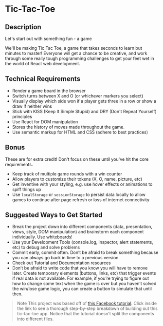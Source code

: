 # Tic-Tac-Toe

## Description

Let's start out with something fun - a game

We'll be making Tic Tac Toe, a game that takes seconds to learn but minutes to master! Everyone will get a chance to be creative, and work through some really tough programming challenges to get your feet wet in the world of React web development.

## Technical Requirements

- Render a game board in the browser
- Switch turns between X and O (or whichever markers you select)
- Visually display which side won if a player gets three in a row or show a draw if neither wins
- Stick with KISS (Keep It Simple Stupid) and DRY (Don't Repeat Yourself) principles
- Use React for DOM manipulation
- Stores the history of moves made throughout the game.
- Use semantic markup for HTML and CSS (adhere to best practices)

## Bonus

These are for extra credit! Don't focus on these until you've hit the core requirements.

- Keep track of multiple game rounds with a win counter
- Allow players to customize their tokens (X, O, name, picture, etc)
- Get inventive with your styling, e.g. use hover effects or animations to spiff things up
- Use `localStorage` or `sessionStorage` to persist data locally to allow games to continue after page refresh or loss of internet connectivity

## Suggested Ways to Get Started

- Break the project down into different components (data, presentation, views, style, DOM manipulation) and brainstorm each component individually. Use whiteboards!
- Use your Development Tools (console.log, inspector, alert statements, etc) to debug and solve problems
- Commit early, commit often. Don’t be afraid to break something because you can always go back in time to a previous version.
- Check out Tutorial and Documentation resources
- Don’t be afraid to write code that you know you will have to remove later. Create temporary elements (buttons, links, etc) that trigger events if real data is not available. For example, if you’re trying to figure out how to change some text when the game is over but you haven’t solved the win/lose game logic, you can create a button to simulate that until then.

> Note
> This project was based off of [this Facebook tutorial](https://facebook.github.io/react/tutorial/tutorial.html). Click inside the link to see a thorough step-by-step breakdown of building out this tic-tac-toe app. Notice that the tutorial doesn't split the components into different files.
